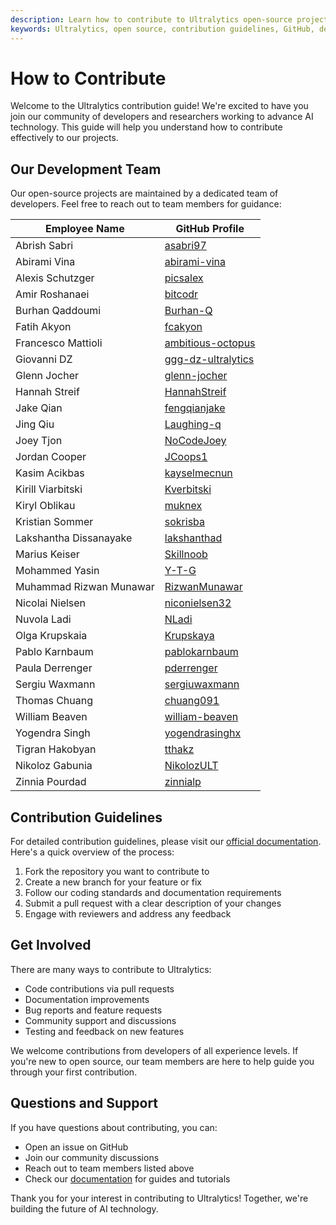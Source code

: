 ```yaml
---
description: Learn how to contribute to Ultralytics open-source projects and connect with our development team. Follow our guidelines to make meaningful contributions to our AI ecosystem.
keywords: Ultralytics, open source, contribution guidelines, GitHub, development team, AI, machine learning, collaboration
---
```


# How to Contribute

Welcome to the Ultralytics contribution guide! We're excited to have you join our community of developers and researchers working to advance AI technology. This guide will help you understand how to contribute effectively to our projects.

## Our Development Team

Our open-source projects are maintained by a dedicated team of developers. Feel free to reach out to team members for guidance:

| Employee Name           | GitHub Profile                                                |
| ----------------------- | ------------------------------------------------------------- |
| Abrish Sabri            | [asabri97](https://github.com/asabri97)                       |
| Abirami Vina            | [abirami-vina](https://github.com/abirami-vina)               |
| Alexis Schutzger        | [picsalex](https://github.com/picsalex)                       |
| Amir Roshanaei          | [bitcodr](https://github.com/bitcodr)                         |
| Burhan Qaddoumi         | [Burhan-Q](https://github.com/Burhan-Q)                       |
| Fatih Akyon             | [fcakyon](https://github.com/fcakyon)                         |
| Francesco Mattioli      | [ambitious-octopus](https://github.com/ambitious-octopus)     |
| Giovanni DZ             | [ggg-dz-ultralytics](https://github.com/ggg-dz-ultralytics)   |
| Glenn Jocher            | [glenn-jocher](https://github.com/glenn-jocher)               |
| Hannah Streif           | [HannahStreif](https://github.com/HannahStreif)               |
| Jake Qian               | [fengqianjake](https://github.com/fengqianjake)               |
| Jing Qiu                | [Laughing-q](https://github.com/Laughing-q)                   |
| Joey Tjon               | [NoCodeJoey](https://github.com/NoCodeJoey)                   |
| Jordan Cooper           | [JCoops1](https://github.com/JCoops1)                         |
| Kasim Acikbas           | [kayselmecnun](https://github.com/kayselmecnun)               |
| Kirill Viarbitski       | [Kverbitski](https://github.com/Kverbitski)                   |
| Kiryl Oblikau           | [muknex](https://github.com/munknex)                          |
| Kristian Sommer         | [sokrisba](https://github.com/sokrisba)                       |
| Lakshantha Dissanayake  | [lakshanthad](https://github.com/lakshanthad)                 |
| Marius Keiser           | [Skillnoob](https://github.com/Skillnoob)                     |
| Mohammed Yasin          | [Y-T-G](https://github.com/Y-T-G)                             |
| Muhammad Rizwan Munawar | [RizwanMunawar](https://github.com/RizwanMunawar)             |
| Nicolai Nielsen         | [niconielsen32](https://github.com/niconielsen32)             |
| Nuvola Ladi             | [NLadi](https://github.com/NLadi)                             |
| Olga Krupskaia          | [Krupskaya](https://github.com/Krupskaya)                     |
| Pablo Karnbaum          | [pablokarnbaum](https://github.com/pablokarnbaum)             |
| Paula Derrenger         | [pderrenger](https://github.com/pderrenger)                   |
| Sergiu Waxmann          | [sergiuwaxmann](https://github.com/sergiuwaxmann)             |
| Thomas Chuang           | [chuang091](https://github.com/chuang091)                     |
| William Beaven          | [william-beaven](https://github.com/william-beaven)           |
| Yogendra Singh          | [yogendrasinghx](https://github.com/yogendrasinghx)           |
| Tigran Hakobyan         | [tthakz](https://github.com/tthakz)                           |
| Nikoloz Gabunia         | [NikolozULT](https://github.com/NikolozULT)                   |
| Zinnia Pourdad          | [zinnialp](https://github.com/zinnialp)                       |

## Contribution Guidelines

For detailed contribution guidelines, please visit our [official documentation](https://docs.ultralytics.com/help/contributing/). Here's a quick overview of the process:

1. Fork the repository you want to contribute to
2. Create a new branch for your feature or fix
3. Follow our coding standards and documentation requirements
4. Submit a pull request with a clear description of your changes
5. Engage with reviewers and address any feedback

## Get Involved

There are many ways to contribute to Ultralytics:

- Code contributions via pull requests
- Documentation improvements
- Bug reports and feature requests
- Community support and discussions
- Testing and feedback on new features

We welcome contributions from developers of all experience levels. If you're new to open source, our team members are here to help guide you through your first contribution.

## Questions and Support

If you have questions about contributing, you can:

- Open an issue on GitHub
- Join our community discussions
- Reach out to team members listed above
- Check our [documentation](https://docs.ultralytics.com/) for guides and tutorials

Thank you for your interest in contributing to Ultralytics! Together, we're building the future of AI technology.
